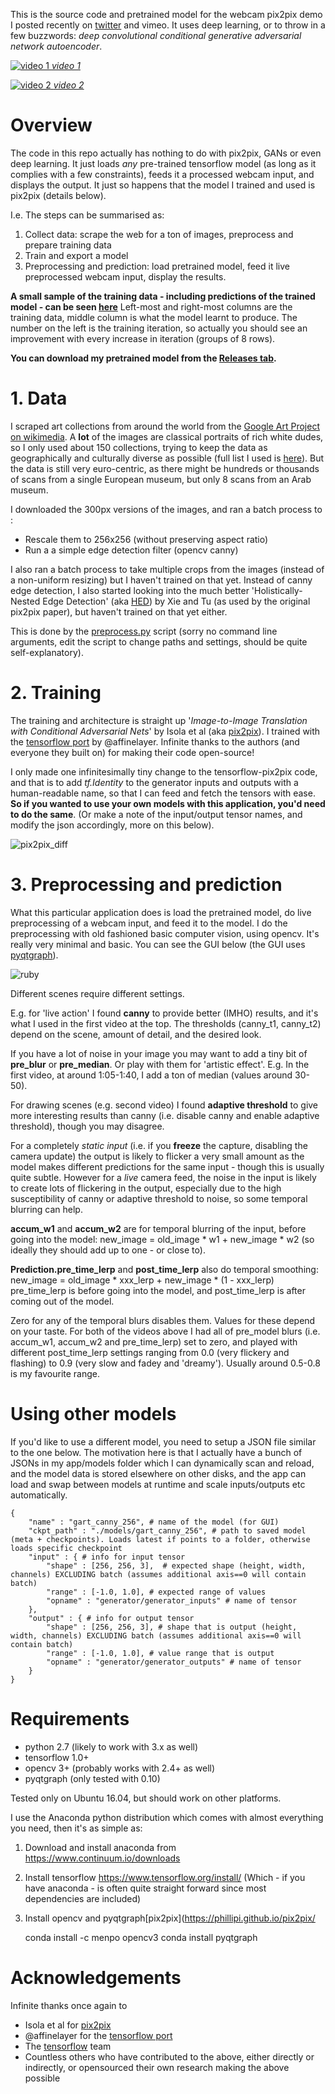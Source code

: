 This is the source code and pretrained model for the webcam pix2pix demo I posted recently on [twitter](https://twitter.com/memotv/status/858397873712623616) and vimeo. It uses deep learning, or to throw in a few buzzwords: *deep convolutional conditional generative adversarial network autoencoder*. 


[![video 1](https://cloud.githubusercontent.com/assets/144230/25585045/9b932e50-2e90-11e7-9bb2-692ef9629f0a.png)
*video 1*
](https://vimeo.com/215339817)

[![video 2](https://cloud.githubusercontent.com/assets/144230/25584635/b67b0bea-2e8e-11e7-8b12-f8356241728b.png)
*video 2*
](https://vimeo.com/215514169)



# Overview
The code in this repo actually has nothing to do with pix2pix, GANs or even deep learning. It just loads *any* pre-trained tensorflow model (as long as it complies with a few constraints), feeds it a processed webcam input, and displays the output. It just so happens that the model I trained and used is pix2pix (details below). 

I.e. The steps can be summarised as:

1. Collect data: scrape the web for a ton of images, preprocess and prepare training data
2. Train and export a model
3. Preprocessing and prediction: load pretrained model, feed it live preprocessed webcam input, display the results. 

**A small sample of the training data - including predictions of the trained model - can be seen [here](http://memo.tv/gart_canny_256_pix2pix/)**
Left-most and right-most columns are the training data, middle column is what the model learnt to produce. The number on the left is the training iteration, so actually you should see an improvement with every increase in iteration (groups of 8 rows).

**You can download my pretrained model from the [Releases tab](https://github.com/memo/webcam-pix2pix-tensorflow/releases).**



# 1. Data
I scraped art collections from around the world from the [Google Art Project on wikimedia](https://commons.wikimedia.org/wiki/Category:Google_Art_Project_works_by_collection). A **lot** of the images are classical portraits of rich white dudes, so I only used about 150 collections, trying to keep the data as geographically and culturally diverse as possible (full list I used is [here](./gart_canny_256_info/collections.txt)). But the data is still very euro-centric, as there might be hundreds or thousands of scans from a single European museum, but only 8 scans  from an Arab museum. 

I downloaded the 300px versions of the images, and ran a batch process to :

- Rescale them to 256x256 (without preserving aspect ratio)
- Run a a simple edge detection filter (opencv canny)

I also ran a batch process to take multiple crops from the images (instead of a non-uniform resizing) but I haven't trained on that yet. Instead of canny edge detection, I also started looking into the much better  'Holistically-Nested Edge Detection' (aka [HED](https://github.com/s9xie/hed)) by Xie and Tu (as used by the original pix2pix paper), but haven't trained on that yet either. 

This is done by the [preprocess.py](preprocess.py) script (sorry no command line arguments, edit the script to change paths and settings, should be quite self-explanatory).


# 2. Training
The training and architecture is straight up '*Image-to-Image Translation with Conditional Adversarial Nets*' by Isola et al (aka [pix2pix](https://phillipi.github.io/pix2pix/)). I trained with the [tensorflow port](https://github.com/affinelayer/pix2pix-tensorflow) by @affinelayer. Infinite thanks to the authors (and everyone they built on) for making their code open-source!

I only made one infinitesimally tiny change to the tensorflow-pix2pix code, and that is to add *tf.Identity* to the generator inputs and outputs with a human-readable name, so that I can feed and fetch the tensors with ease. **So if you wanted to use your own models with this application, you'd need to do the same**. (Or make a note of the input/output tensor names, and modify the json accordingly, more on this below). 

![pix2pix_diff](https://cloud.githubusercontent.com/assets/144230/25583118/4e4f9794-2e88-11e7-8762-889e4113d0b8.png)


# 3. Preprocessing and prediction
What this particular application does is load the pretrained model, do live preprocessing of a webcam input, and feed it to the model. I do the preprocessing with old fashioned basic computer vision, using opencv. It's really very minimal and basic. You can see the GUI below (the GUI uses [pyqtgraph](http://www.pyqtgraph.org/)).

![ruby](https://cloud.githubusercontent.com/assets/144230/25586317/b3f4e65e-2e96-11e7-809d-5a6296d2ed64.png)

Different scenes require different settings.

E.g. for 'live action' I found **canny** to provide better (IMHO) results, and it's what I used in the first video at the top. The thresholds (canny_t1, canny_t2) depend on the scene, amount of detail, and the desired look. 

If you have a lot of noise in your image you may want to add a tiny bit of **pre_blur** or **pre_median**. Or play with them for 'artistic effect'. E.g. In the first video, at around 1:05-1:40, I add a ton of median (values around 30-50).

For drawing scenes (e.g. second video) I found **adaptive threshold** to give more interesting results than canny (i.e. disable canny and enable adaptive threshold), though you may disagree. 

For a completely *static input* (i.e. if you **freeze** the capture, disabling the camera update) the output is likely to flicker a very small amount as the model makes different predictions for the same input - though this is usually quite subtle. However for a *live* camera feed, the noise in the input is likely to create lots of flickering in the output, especially due to the high susceptibility of canny or adaptive threshold to noise, so some temporal blurring can help. 

**accum_w1** and **accum_w2** are for temporal blurring of the input, before going into the model:
new_image = old_image * w1 + new_image * w2 (so ideally they should add up to one - or close to). 

**Prediction.pre_time_lerp** and **post_time_lerp** also do temporal smoothing:
new_image = old_image * xxx_lerp + new_image * (1 - xxx_lerp)
pre_time_lerp is before going into the model, and post_time_lerp is after coming out of the model. 

Zero for any of the temporal blurs disables them. Values for these depend on your taste. For both of the videos above I had all of pre_model blurs (i.e. accum_w1, accum_w2 and pre_time_lerp)  set to zero, and played with different post_time_lerp settings ranging from 0.0 (very flickery and flashing) to 0.9 (very slow and fadey and 'dreamy'). Usually around 0.5-0.8 is my favourite range. 

# Using other models
If you'd like to use a different model, you need to setup a JSON file similar to the one below. 
The motivation here is that I actually have a bunch of JSONs in my app/models folder which I can dynamically scan and reload, and the model data is stored elsewhere on other disks, and the app can load and swap between models at runtime and scale inputs/outputs etc automatically. 

	{
		"name" : "gart_canny_256", # name of the model (for GUI)
		"ckpt_path" : "./models/gart_canny_256", # path to saved model (meta + checkpoints). Loads latest if points to a folder, otherwise loads specific checkpoint
		"input" : { # info for input tensor
			"shape" : [256, 256, 3],  # expected shape (height, width, channels) EXCLUDING batch (assumes additional axis==0 will contain batch)
			"range" : [-1.0, 1.0], # expected range of values 
			"opname" : "generator/generator_inputs" # name of tensor
		},
		"output" : { # info for output tensor
			"shape" : [256, 256, 3], # shape that is output (height, width, channels) EXCLUDING batch (assumes additional axis==0 will contain batch)
			"range" : [-1.0, 1.0], # value range that is output
			"opname" : "generator/generator_outputs" # name of tensor
		}
	}


# Requirements
- python 2.7 (likely to work with 3.x as well)
- tensorflow 1.0+
- opencv 3+ (probably works with 2.4+ as well)
- pyqtgraph (only tested with 0.10)

Tested only on Ubuntu 16.04, but should work on other platforms. 

I use the Anaconda python distribution which comes with almost everything you need, then it's as simple as:
1. Download and install anaconda from https://www.continuum.io/downloads
2. Install tensorflow https://www.tensorflow.org/install/ (Which - if you have anaconda - is often quite straight forward since most dependencies are included)
3. Install opencv and pyqtgraph[pix2pix](https://phillipi.github.io/pix2pix/

	conda install -c menpo opencv3
	conda install pyqtgraph
    
    
    
# Acknowledgements
Infinite thanks once again to

* Isola et al for [pix2pix](https://phillipi.github.io/pix2pix/)
* @affinelayer for the [tensorflow port](https://github.com/affinelayer/pix2pix-tensorflow)
* The [tensorflow](https://www.tensorflow.org/) team
* Countless others who have contributed to the above, either directly or indirectly, or opensourced their own research making the above possible


    